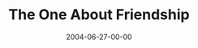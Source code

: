 ---
layout: message
category: message
series: "The One About Coffee"
title: "The One About Friendship"
date: 2004-06-27-00-00
message_id: 165
audio: "http://s3.amazonaws.com/crossroads-media/message/audio/TOAC_04_06-27-04_The_One_About_friendship.mp3"
audio-duration: "40:37"
explicit: false
---